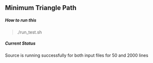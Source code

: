 Minimum Triangle Path
--------------

##### How to run this
> ./run_test.sh

##### Current Status
Source is running successfully for both input files for 50 and 2000 lines